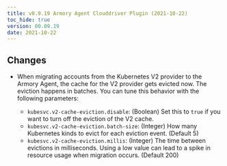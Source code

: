 ```yaml
---
title: v0.9.19 Armory Agent Clouddriver Plugin (2021-10-22)
toc_hide: true
version: 00.09.19
date: 2021-10-22
---
```


## Changes
* When migrating accounts from the Kubernetes V2 provider to the Armory Agent, the cache for the V2 provider gets evicted now. The eviction happens in batches. You can tune this behavior with the following parameters:

  * `kubesvc.v2-cache-eviction.disable`: (Boolean) Set this to `true` if you want to turn off the eviction of the V2 cache.
  * `kubesvc.v2-cache-eviction.batch-size`: (Integer) How many Kubernetes kinds to evict for each eviction event. (Default 5)
  * `kubesvc.v2-cache-eviction.millis`: (Integer) The time between evictions in milliseconds. Using a low value can lead to a spike in resource usage when migration occurs. (Default 200)
